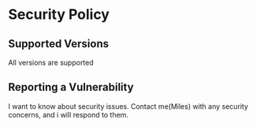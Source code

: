 # Security Policy

## Supported Versions

All versions are supported

## Reporting a Vulnerability

I want to know about security issues. Contact me(Miles) with any security concerns, and i will respond to them.
